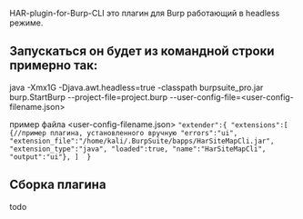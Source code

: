 HAR-plugin-for-Burp-CLI
это плагин для Burp работающий в headless режиме.

## Запускаться он будет из командной строки примерно так:
java -Xmx1G -Djava.awt.headless=true -classpath burpsuite_pro.jar burp.StartBurp --project-file=project.burp --user-config-file=<user-config-filename.json>

пример файла <user-config-filename.json>
`
"extender":{
  "extensions":[
  {//пример плагина, установленного вручную
  "errors":"ui",
  "extension_file":"/home/kali/.BurpSuite/bapps/HarSiteMapCli.jar",
  "extension_type":"java",
  "loaded":true,
  "name":"HarSiteMapCli",
  "output":"ui"},
  ] 
}
`
## Сборка плагина
todo